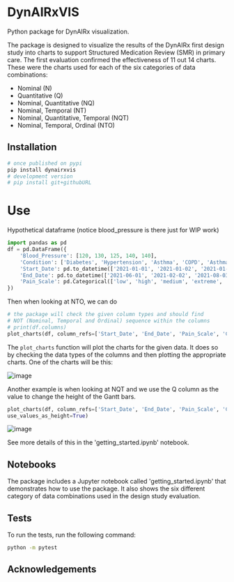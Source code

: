 # DynAIRxVIS

Python package for DynAIRx visualization.

The package is designed to visualize the results of the DynAIRx first design study into charts to support Structured Medication Review (SMR) in primary care. The first evaluation confirmed the effectiveness of 11 out 14 charts. These were the charts used for each of the six categories of data combinations:
- Nominal (N)
- Quantitative (Q)
- Nominal, Quantitative (NQ)
- Nominal, Temporal (NT)
- Nominal, Quantitative, Temporal (NQT)
- Nominal, Temporal, Ordinal (NTO)

## Installation

```bash
# once published on pypi
pip install dynairxvis
# development version
# pip install git+githubURL
```
# Use
Hypothetical dataframe (notice blood_pressure is there just for WIP work)
```py
import pandas as pd
df = pd.DataFrame({
    'Blood_Pressure': [120, 130, 125, 140, 140],
    'Condition': ['Diabetes', 'Hypertension', 'Asthma', 'COPD', 'Asthma'],
    'Start_Date': pd.to_datetime(['2021-01-01', '2021-01-02', '2021-01-03', '2021-01-06', '2022-01-06']),
    'End_Date': pd.to_datetime(['2021-06-01', '2021-02-02', '2021-08-03', '2021-10-04', '2022-06-06']),
    'Pain_Scale': pd.Categorical(['low', 'high', 'medium', 'extreme', 'high'], ordered=True)
})
```

Then when looking at NTO, we can do
```py
# the package will check the given column types and should find
# NOT (Nominal, Temporal and Ordinal) sequence within the columns
# print(df.columns)
plot_charts(df, column_refs=['Start_Date', 'End_Date', 'Pain_Scale', 'Condition'])
```
The `plot_charts` function will plot the charts for the given data. It does so by checking the data types of the columns and then plotting the appropriate charts. One of the charts will be this:

![image](https://github.com/user-attachments/assets/e518bdc9-6889-4b15-8dbc-eeba194a682a)

Another example is when looking at NQT and we use the Q column as the value to change
the height of the Gantt bars.
```py
plot_charts(df, column_refs=['Start_Date', 'End_Date', 'Pain_Scale', 'Condition'], values=df['Blood_Pressure'],
use_values_as_height=True)
```
![image](https://github.com/user-attachments/assets/18e95c20-b04a-41ad-b6de-77b1fb44478b)

See more details of this in the 'getting_started.ipynb' notebook.

## Notebooks
The package includes a Jupyter notebook called 'getting_started.ipynb' that demonstrates how to use the package. It also shows the six different category of data combinations used in the design study evaluation.

## Tests
To run the tests, run the following command:

```bash
python -m pytest
```

## Acknowledgements
